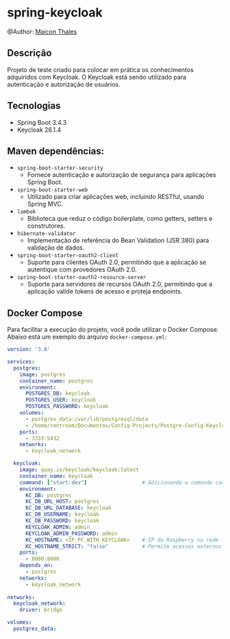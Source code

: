 # spring-keycloak

@Author: [Maicon Thales](https://www.linkedin.com/in/maicon-thales-555996110/)

## Descrição
Projeto de teste criado para colocar em prática os conhecimentos adquiridos com Keycloak. O Keycloak está sendo utilizado para autenticação e autorização de usuários.

## Tecnologias
- Spring Boot 3.4.3
- Keycloak 26.1.4

## Maven dependências:
- `spring-boot-starter-security`
    - Fornece autenticação e autorização de segurança para aplicações Spring Boot.
- `spring-boot-starter-web`
    - Utilizado para criar aplicações web, incluindo RESTful, usando Spring MVC.
- `lombok`
    - Biblioteca que reduz o código boilerplate, como getters, setters e construtores.
- `hibernate-validator`
    - Implementação de referência do Bean Validation (JSR 380) para validação de dados.
- `spring-boot-starter-oauth2-client`
    - Suporte para clientes OAuth 2.0, permitindo que a aplicação se autentique com provedores OAuth 2.0.
- `spring-boot-starter-oauth2-resource-server`
    - Suporte para servidores de recursos OAuth 2.0, permitindo que a aplicação valide tokens de acesso e proteja endpoints.

## Docker Compose

Para facilitar a execução do projeto, você pode utilizar o Docker Compose. Abaixo está um exemplo do arquivo `docker-compose.yml`:

```yaml
version: '3.8'

services:
  postgres:
    image: postgres
    container_name: postgres
    environment:
      POSTGRES_DB: keycloak
      POSTGRES_USER: keycloak
      POSTGRES_PASSWORD: keycloak
    volumes:
      - postgres_data:/var/lib/postgresql/data
      - /home/rentroom/Documentos/Config-Projects/Postgre-Config-Keycloak/init-schema.sql:/docker-entrypoint-initdb.d/init-schema.sql
    ports:
      - 3333:5432
    networks:
      - keycloak_network

  keycloak:
    image: quay.io/keycloak/keycloak:latest
    container_name: keycloak
    command: ["start-dev"]                  # Adicionando o comando correto para iniciar o servidor
    environment:
      KC_DB: postgres
      KC_DB_URL_HOST: postgres
      KC_DB_URL_DATABASE: keycloak
      KC_DB_USERNAME: keycloak
      KC_DB_PASSWORD: keycloak
      KEYCLOAK_ADMIN: admin
      KEYCLOAK_ADMIN_PASSWORD: admin
      KC_HOSTNAME: <IP_PC_WITH_KEYCLOAK>    # IP do Raspberry na rede
      KC_HOSTNAME_STRICT: "false"           # Permite acessos externos
    ports:
      - 8080:8080
    depends_on:
      - postgres
    networks:
      - keycloak_network
    
networks:
  keycloak_network:
    driver: bridge

volumes:
  postgres_data: